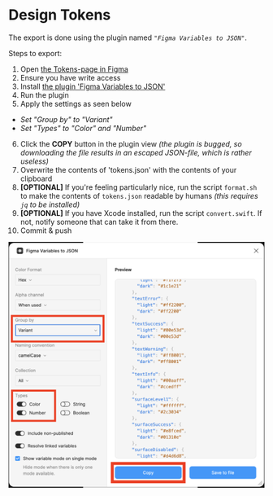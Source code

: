 # Design Tokens

The export is done using the plugin named _`"Figma Variables to JSON"`_.

Steps to export:
1. Open [the Tokens-page in Figma](https://www.figma.com/design/iiPphTpUvJ3o51SkqIGwt1/00-Globeracer---Component-library---Phase-2.0?node-id=7509-280)
2. Ensure you have write access
3. Install [the plugin 'Figma Variables to JSON'](https://www.figma.com/community/plugin/1345399750040406570)
4. Run the plugin
5. Apply the settings as seen below
  - _Set "Group by" to "Variant"_
  - _Set "Types" to "Color" and "Number"_
6. Click the **COPY** button in the plugin view
   _(the plugin is bugged, so downloading the file results in an escaped JSON-file, which is rather useless)_
7. Overwrite the contents of 'tokens.json' with the contents of your clipboard
8. **[OPTIONAL]** If you're feeling particularly nice, run the script `format.sh` to make the contents of `tokens.json` readable by humans
   _(this requires `jq` to be installed)_
9. **[OPTIONAL]** If you have Xcode installed, run the script `convert.swift`. If not, notify someone that can take it from there.
10. Commit & push

![image](figmaExport.png)
